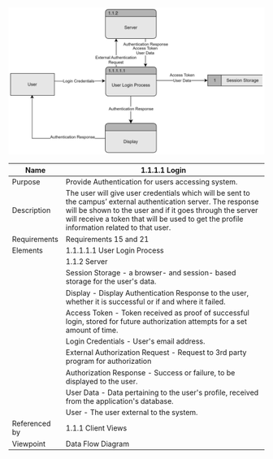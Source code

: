 ![Login DFD](TeamThreeFiles/login%20dfd%20(5).svg)

| Name | 1.1.1.1 Login |
| ----------- | ----------- |
| Purpose | Provide Authentication for users accessing system.  |
| Description | The user will give user credentials which will be sent to the campus’ external authentication server. The response will be shown to the user and if it goes through the server will receive a token that will be used to get the profile information related to that user. |
| Requirements | Requirements 15 and 21 |
| Elements | 1.1.1.1.1 User Login Process |
|          | 1.1.2 Server |
|          | Session Storage - a browser- and session- based storage for the user's data. |
|          | Display - Display Authentication Response to the user, whether it is successful or if and where it failed. |
|          | Access Token - Token received as proof of successful login, stored for future authorization attempts for a set amount of time. |
|          | Login Credentials - User's email address. |
|          | External Authorization Request - Request to 3rd party program for authorization |
|          | Authorization Response - Success or failure, to be displayed to the user. |
|          | User Data - Data pertaining to the user's profile, received from the application's database. |
|          | User - The user external to the system. |
| Referenced by | 1.1.1 Client Views  |
| Viewpoint | Data Flow Diagram |
